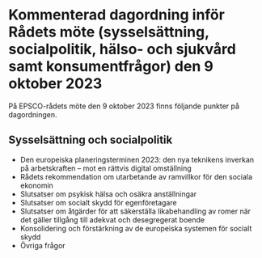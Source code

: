 # Kommenterad dagordning inför Rådets möte (sysselsättning, socialpolitik, hälso- och sjukvård samt konsumentfrågor) den 9 oktober 2023

På EPSCO-rådets möte den 9 oktober 2023 finns följande punkter på dagordningen.

## Sysselsättning och socialpolitik

* Den europeiska planeringsterminen 2023: den nya teknikens inverkan på arbetskraften – mot en rättvis digital omställning
* Rådets rekommendation om utarbetande av ramvillkor för den sociala ekonomin
* Slutsatser om psykisk hälsa och osäkra anställningar
* Slutsatser om socialt skydd för egenföretagare
* Slutsatser om åtgärder för att säkerställa likabehandling av romer när det gäller tillgång till adekvat och desegregerat boende
* Konsolidering och förstärkning av de europeiska systemen för socialt skydd
* Övriga frågor
